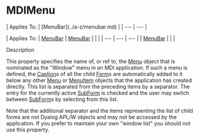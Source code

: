 




<h1 class="heading"><span class="name">MDIMenu</span></h1>
| Applies To: | [MenuBar](../a-z/menubar.md) |
| --- | ---  |

| Applies To: | [MenuBar](../a-z/menubar.md) | [MenuBar](../a-z/menubar.md) |  |  |
| --- | --- | ---  |
| [MenuBar](../a-z/menubar.md) |  |  |


Description


This property specifies the name of, or ref to, the [Menu](../a-z/menu.md) object that is nominated as the "Window" menu in an MDI application. If such a menu is defined, the [Caption](../a-z/caption.md)s of all the child [Form](../a-z/form.md)s are automatically added to it below any other [Menu](../a-z/menu.md) or [MenuItem](../a-z/menuitem.md) objects that the application has created directly. This list is separated from the preceding items by a separator. The entry for the currently active [SubForm](../a-z/subform.md) is checked and the user may switch between [SubForm](../a-z/subform.md)s by selecting from this list.


Note that the additional separator and the items representing the list of child forms are not Dyalog APL/W objects and may not be accessed by the application. If you prefer to maintain your own "window list" you should not use this property.



